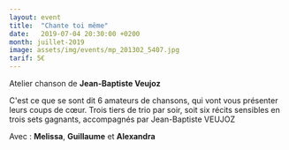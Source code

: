 ```yaml
---
layout: event
title:  "Chante toi même"
date:   2019-07-04 20:30:00 +0200
month: juillet-2019
image: assets/img/events/mp_201302_5407.jpg
tarif: 5€
---
```


Atelier chanson de **Jean-Baptiste Veujoz**

C'est ce que se sont dit 6 amateurs de chansons, qui vont vous présenter leurs coups de cœur. Trois tiers de trio par soir, soit six récits sensibles en trois sets gagnants, accompagnés par Jean-Baptiste VEUJOZ

Avec : **Melissa**, **Guillaume** et **Alexandra**
